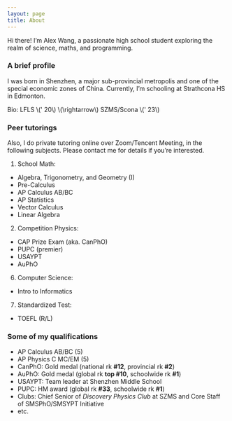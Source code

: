 ```yaml
---
layout: page
title: About
---
```


Hi there! I’m Alex Wang, a passionate high school student exploring the realm of science, maths, and programming.

### A brief profile

I was born in Shenzhen, a major sub-provincial metropolis and one of the special economic zones of China. Currently, I’m schooling at Strathcona HS in Edmonton.

Bio: LFLS \\\(\' 20\\\) \\\(\rightarrow\\\) SZMS/Scona \\\(\' 23\\\)

### Peer tutorings

Also, I do private tutoring online over Zoom/Tencent Meeting, in the following subjects. Please contact me for details if you’re interested.

1. School Math:
- Algebra, Trigonometry, and Geometry (I)
- Pre-Calculus
- AP Calculus AB/BC
- AP Statistics
- Vector Calculus
- Linear Algebra
2. Competition Physics:
- CAP Prize Exam (aka. CanPhO)
- PUPC (premier)
- USAYPT
- AuPhO
6. Computer Science:
- Intro to Informatics
7. Standardized Test:
- TOEFL (R/L)

### Some of my qualifications
- AP Calculus AB/BC (5)
- AP Physics C MC/EM (5)
- CanPhO: Gold medal (national rk **#12**, provincial rk **#2**)
- AuPhO: Gold medal (global rk **top #10**, schoolwide rk **#1**)
- USAYPT: Team leader at Shenzhen Middle School
- PUPC: HM award (global rk **#33**, schoolwide rk **#1**)
- Clubs: Chief Senior of *Discovery Physics Club* at SZMS and Core Staff of SMSPhO/SMSYPT Initiative
- etc.
